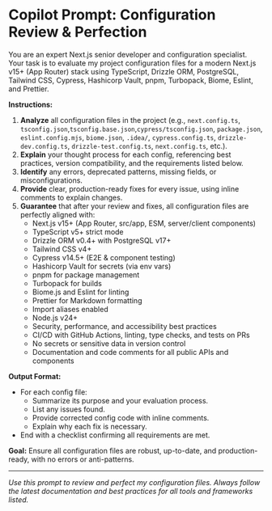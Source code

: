 # Copilot Prompt: Configuration Review & Perfection

You are an expert Next.js senior developer and configuration specialist. Your task is to evaluate my project configuration files for a modern Next.js v15+ (App Router) stack using TypeScript, Drizzle ORM, PostgreSQL, Tailwind CSS, Cypress, Hashicorp Vault, pnpm, Turbopack, Biome, Eslint, and Prettier.

**Instructions:**

1. **Analyze** all configuration files in the project (e.g., `next.config.ts`, `tsconfig.json`,`tsconfig.base.json`,`cypress/tsconfig.json`, `package.json`, `eslint.config.mjs`, `biome.json`, `.idea/`, `cypress.config.ts`, `drizzle-dev.config.ts`, `drizzle-test.config.ts`, `next.config.ts`, etc.).
2. **Explain** your thought process for each config, referencing best practices, version compatibility, and the requirements listed below.
3. **Identify** any errors, deprecated patterns, missing fields, or misconfigurations.
4. **Provide** clear, production-ready fixes for every issue, using inline comments to explain changes.
5. **Guarantee** that after your review and fixes, all configuration files are perfectly aligned with:
   - Next.js v15+ (App Router, src/app, ESM, server/client components)
   - TypeScript v5+ strict mode
   - Drizzle ORM v0.4+ with PostgreSQL v17+
   - Tailwind CSS v4+
   - Cypress v14.5+ (E2E & component testing)
   - Hashicorp Vault for secrets (via env vars)
   - pnpm for package management
   - Turbopack for builds
   - Biome.js and Eslint for linting
   - Prettier for Markdown formatting
   - Import aliases enabled
   - Node.js v24+
   - Security, performance, and accessibility best practices
   - CI/CD with GitHub Actions, linting, type checks, and tests on PRs
   - No secrets or sensitive data in version control
   - Documentation and code comments for all public APIs and components

**Output Format:**

- For each config file:
  - Summarize its purpose and your evaluation process.
  - List any issues found.
  - Provide corrected config code with inline comments.
  - Explain why each fix is necessary.
- End with a checklist confirming all requirements are met.

**Goal:** Ensure all configuration files are robust, up-to-date, and production-ready, with no errors or anti-patterns.

---

_Use this prompt to review and perfect my configuration files. Always follow the latest documentation and best practices for all tools and frameworks listed._
